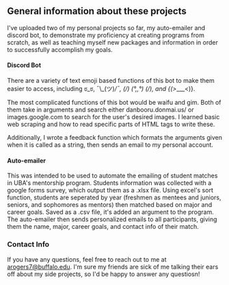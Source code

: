 ﻿## General information about these projects

I've uploaded two of my personal projects so far, my auto-emailer and discord bot, to demonstrate my proficiency at creating programs from scratch, as well as teaching myself new packages and information in order to successfully accomplish my goals.

#### Discord Bot

There are a variety of text emoji based functions of this bot to make them easier to access, including ಠ_ಠ, ¯\\\_(ツ)_/¯, (/) (°,,°) (/), and {(>____<)}.

The most complicated functions of this bot would be waifu and gim. Both of them take in arguments and search either danbooru.donmai.us/ or images.google.com to search for the user's desired images. I learned basic web scraping and how to read specific parts of HTML tags to write these.

Additionally, I wrote a feedback function which formats the arguments given when it is called as a string, then sends an email to my personal account.

#### Auto-emailer
This was intended to be used to automate the emailing of student matches in UBA's mentorship program. Students information was collected with a google forms survey, which output them as a .xlsx file. Using excel's sort function, students are seperated by year (freshmen as mentees and juniors, seniors, and sophomores as mentors) then matched based on major and career goals. Saved as a .csv file, it's added an argument to the program. The auto-emailer then sends personalized emails to all participants, giving them the name, major, career goals, and contact info of their match.

### Contact Info
If you have any questions, feel free to reach out to me at arogers7@buffalo.edu. I'm sure my friends are sick of me talking their ears off about my side projects, so I'd be happy to answer any questiosn!
